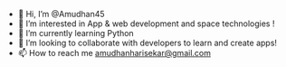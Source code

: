- 👋 Hi, I’m @Amudhan45
- 👀 I’m interested in App & web development and space technologies !
- 🌱 I’m currently learning Python
- 💞️ I’m looking to collaborate with developers to learn and create apps!
- 📫 How to reach me amudhanharisekar@gmail.com

<!---
Amudhan45/Amudhan45 is a ✨ special ✨ repository because its `README.md` (this file) appears on your GitHub profile.
You can click the Preview link to take a look at your changes.
--->
